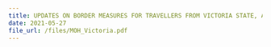 ```yaml
---
title: UPDATES ON BORDER MEASURES FOR TRAVELLERS FROM VICTORIA STATE, AUSTRALIA
date: 2021-05-27
file_url: /files/MOH_Victoria.pdf
---
```

